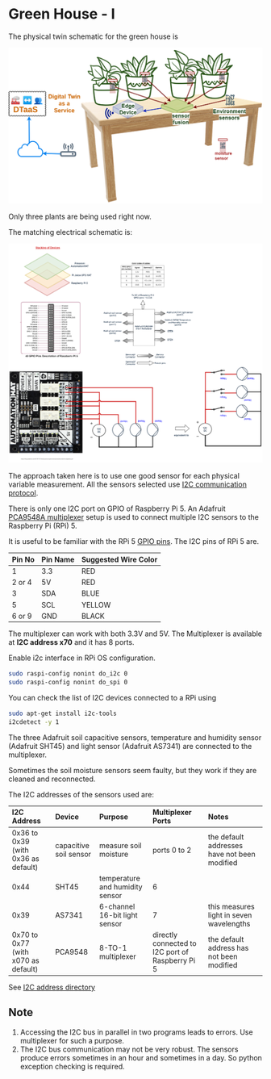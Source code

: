 # Green House - I

The physical twin schematic for the green house is

![physical schematic](../../docs/pt/PT-schematic-physical-v0.1.1-2.png)

Only three plants are being used right now.

The matching electrical schematic is:

![electrical](../../docs/pt/green_house_1/PT-electrical-schematic-v0.1.2.png)

The approach taken here is to use one good sensor for
each physical variable measurement.
All the sensors selected use [I2C communication protocol](https://www.nxp.com/docs/en/user-guide/UM10204.pdf).

There is only one I2C port on GPIO of Raspberry Pi 5.
An Adafruit
[PCA9548A multiplexer](https://learn.adafruit.com/adafruit-pca9548-8-channel-stemma-qt-qwiic-i2c-multiplexer)
setup is used to connect
multiple I2C sensors to the Raspberry Pi (RPi) 5.

It is useful to be familiar with the RPi 5 [GPIO pins](https://pinout.xyz/).
The I2C pins of RPi 5 are.

| Pin No | Pin Name | Suggested Wire Color |
|:---|:---|:---|
| 1 | 3.3 | RED |
| 2 or 4 | 5V | RED |
| 3 | SDA | BLUE |
| 5 | SCL | YELLOW |
| 6 or 9 | GND | BLACK |

The multiplexer can work with both 3.3V and 5V.
The Multiplexer is available at **I2C address x70** and it has 8 ports.

Enable i2c interface in RPi OS configuration.

```bash
sudo raspi-config nonint do_i2c 0
sudo raspi-config nonint do_spi 0
```

You can check the list of I2C devices connected to a RPi using

```bash
sudo apt-get install i2c-tools
i2cdetect -y 1
```

The three Adafruit soil capacitive sensors, temperature and humidity sensor (Adafruit SHT45)
and light sensor (Adafruit AS7341) are connected to the multiplexer.

Sometimes the soil moisture sensors seem faulty, but they work if
they are cleaned and reconnected.

The I2C addresses of the sensors used are:

| I2C Address | Device | Purpose | Multiplexer Ports | Notes |
|:---|:---|:---|:---|:---|
| 0x36 to 0x39 (with 0x36 as default) | capacitive soil sensor | measure soil moisture | ports 0 to 2 | the default addresses have not been modified |
| 0x44 | SHT45 | temperature and humidity sensor | 6 | |
| 0x39 | AS7341 | 6-channel 16-bit light sensor | 7 | this measures light in seven wavelengths |
| 0x70 to 0x77 (with x070 as default) | PCA9548 | 8-TO-1 multiplexer | directly connected to I2C port of Raspberry Pi 5 | the default address has not been modified |

See [I2C address directory](https://learn.adafruit.com/i2c-addresses/the-list)

## Note

1. Accessing the I2C bus in parallel in two programs leads to errors. Use multiplexer for such a purpose.
1. The I2C bus communication may not be very robust.
   The sensors produce errors sometimes in an hour and sometimes in a day. So python exception checking is required.
